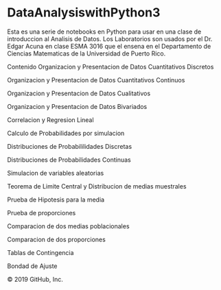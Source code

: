 # DataAnalysiswithPython3
Esta es una serie de notebooks en Python para usar en una clase de introduccion al Analisis de Datos. Los Laboratorios son usados por el Dr. Edgar Acuna en clase ESMA 3016 que el ensena en el Departamento de Ciencias Matematicas de la Universidad de Puerto Rico.

Contenido
Organizacion y Presentacion de Datos Cuantitativos Discretos

Organizacion y Presentacion de Datos Cuantitativos Continuos

Organizacion y Presentacion de Datos Cualitativos

Organizacion y Presentacion de Datos Bivariados

Correlacion y Regresion Lineal

Calculo de Probabilidades por simulacion

Distribuciones de Probabililidades Discretas

Distribuciones de Probabilidades Continuas

Simulacion de variables aleatorias

Teorema de Limite Central y Distribucion de medias muestrales

Prueba de Hipotesis para la media

Prueba de proporciones

Comparacion de dos medias poblacionales

Comparacion de dos proporciones

Tablas de Contingencia

Bondad de Ajuste

© 2019 GitHub, Inc.
